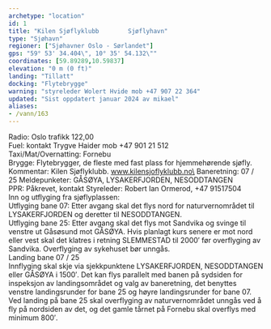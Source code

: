 ```yaml
---
archetype: "location"
id: 1
title: "Kilen Sjøflyklubb        Sjøflyhavn"
type: "Sjøhavn"
regioner: ["Sjøhavner Oslo - Sørlandet"]
gps: "59° 53' 34.404\", 10° 35' 54.132\""
coordinates: [59.89289,10.59837]
elevation: "0 m (0 ft)"
landing: "Tillatt"
docking: "Flytebrygge"
warning: "styreleder Wolert Hvide mob +47 907 22 364"
updated: "Sist oppdatert januar 2024 av mikael"
aliases:
- /vann/163
---
```


Radio:  Oslo trafikk 122,00\
Fuel:  kontakt Trygve Haider mob +47 901 21 512\
Taxi/Mat/Overnatting: Fornebu\
Brygge: Flytebrygger, de fleste med fast plass for hjemmehørende sjøfly.\
Kommentar: Kilen Sjøflyklubb. www.kilensjoflyklubb.no\
Baneretning: 07 / 25  Meldepunketer: GÅSØYA, LYSAKERFJORDEN, NESODDTANGEN\
PPR: Påkrevet, kontakt Styreleder: Robert Ian Ormerod, +47 91517504\
Inn og utflyging fra sjøflyplassen:\
Utflyging bane 07: Etter avgang skal det flys nord for naturvernområdet til LYSAKERFJORDEN og deretter til NESODDTANGEN.\
Utflyging bane 25: Etter avgang skal det flys mot Sandvika og svinge til venstre ut Gåsøsund mot GÅSØYA. Hvis planlagt kurs senere er mot nord eller vest skal det klatres i retning SLEMMESTAD til 2000′ før overflyging av Sandvika. Overflyging av sykehuset bør unngås.\
Landing bane 07 / 25\
Innflyging skal skje via sjekkpunktene LYSAKERFJORDEN, NESODDTANGEN eller GÅSØYA i 1500′. Det kan flys parallelt med banen på sydsiden for inspeksjon av landingsområdet og valg av baneretning, det benyttes venstre landingsrunder for bane 25 og høyre landingsrunder for bane 07. Ved landing på bane 25 skal overflyging av naturvernområdet unngås ved å fly på nordsiden av det, og det gamle tårnet på Fornebu skal overflys med minimum 800′.
